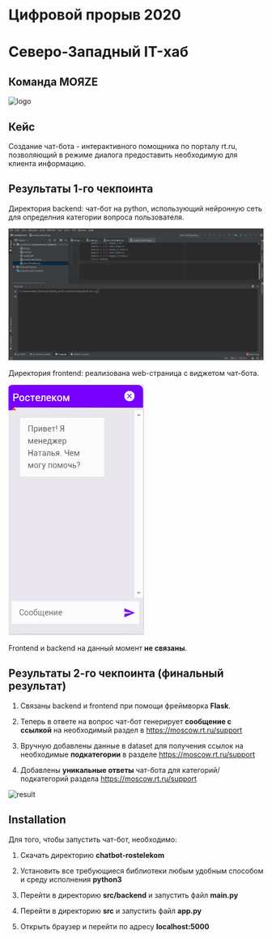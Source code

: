 # Цифровой прорыв 2020

# Северо-Западный IT-хаб

## Команда MOЯZE

![logo](https://github.com/OvchinnikovNV/chatbot-rostelekom/blob/main/rsc/team.gif)

## Кейс

Создание чат-бота - интерактивного помощника по порталу rt.ru, позволяющий в режиме диалога предоставить необходимую для клиента информацию.

## Результаты 1-го чекпоинта

Директория backend: чат-бот на python, использующий нейронную сеть для определния категории вопроса пользователя.

![backend](https://github.com/OvchinnikovNV/chatbot-rostelekom/blob/main/rsc/backend.gif)

Директория frontend: реализована web-страница с виджетом чат-бота.

![frontend](https://github.com/OvchinnikovNV/chatbot-rostelekom/blob/main/rsc/frontend.gif)

Frontend и backend на данный момент **не связаны**.

## Результаты 2-го чекпоинта (финальный результат)

1) Связаны backend и frontend при помощи фреймворка **Flask**.

2) Теперь в ответе на вопрос чат-бот генерирует **сообщение с ссылкой** на необходимый раздел в https://moscow.rt.ru/support

3) Вручную добавлены данные в dataset для получения ссылок на необходимые **подкатегории** в разделе https://moscow.rt.ru/support

4) Добавлены **уникальные ответы** чат-бота для категорий/подкатегорий раздела https://moscow.rt.ru/support

![result]()

## Installation

Для того, чтобы запустить чат-бот, необходимо:

1) Скачать директорию **chatbot-rostelekom**

2) Установить все требующиеся библиотеки любым удобным способом и среду исполнения **python3**

3) Перейти в директорию **src/backend** и запустить файл **main.py**

4) Перейти в директорию **src** и запустить файл **app.py**

5) Открыть браузер и перейти по адресу **localhost:5000**
